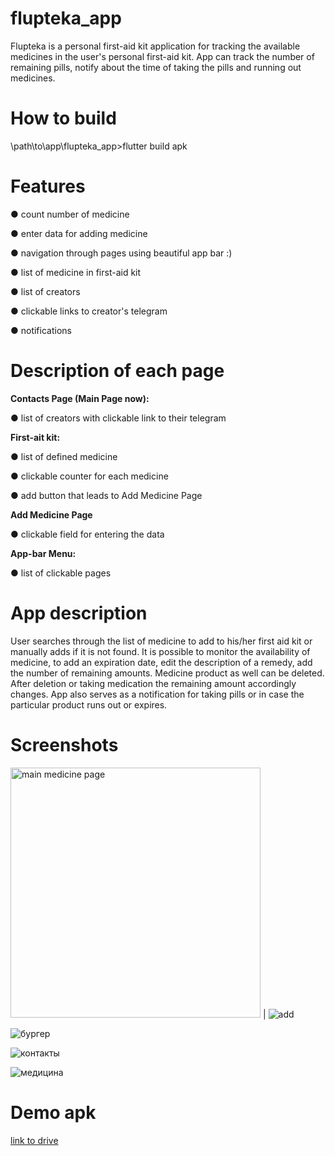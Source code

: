 # flupteka_app

Flupteka is a personal first-aid kit application for tracking the available medicines in
the user's personal first-aid kit. App can track the number of remaining pills, notify
about the time of taking the pills and running out medicines.

# How to build 
\path\to\app\flupteka_app>flutter build apk

# Features   

● count number of medicine

● enter data for adding medicine

● navigation through pages using beautiful app bar :)

● list of medicine in first-aid kit

● list of creators

● clickable links to creator's telegram

● notifications

# Description of each page

**Contacts Page (Main Page now):**

● list of creators with clickable link to their telegram

**First-ait kit:**

● list of defined medicine

● clickable counter for each medicine

● add button that leads to Add Medicine Page

**Add Medicine Page**

● clickable field for entering the data

**App-bar Menu:**

● list of clickable pages

# App description
User searches through the list of medicine to add to his/her first aid kit or manually adds if it is not found. It is possible to monitor the availability of medicine, to add an expiration date, edit the description of a remedy, add the number of remaining amounts. Medicine product as well can be deleted. After deletion or taking medication the remaining amount accordingly changes. App also serves as a notification for taking pills or in case the particular product runs out or expires. 

# Screenshots

<img width="400" alt="main medicine page" src="https://user-images.githubusercontent.com/35624330/168618143-8d6ebff2-ec83-4a8b-afd8-12dc8a6856d4.png"> | ![add](https://user-images.githubusercontent.com/99041432/167315546-46390ddc-8b39-4748-abba-7b09956c74de.jpg)

![бургер](https://user-images.githubusercontent.com/99041432/167315584-b52f8c5b-b84d-4863-8482-3e3a680e5ffe.jpg)

![контакты](https://user-images.githubusercontent.com/99041432/167315588-4d1d58db-f5af-474c-a299-43ef003775b9.jpg)

![медицина](https://user-images.githubusercontent.com/99041432/167315589-71eb3d1e-dad0-43f8-8912-4a0ac903b330.jpg)

# Demo apk
[link to drive](https://drive.google.com/drive/folders/1xNWCPzSa4Z0Tvn1KaQKLXORoPnKIftFV?usp=sharing)
